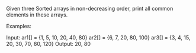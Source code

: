 Given three Sorted arrays in non-decreasing order, print all common elements in these arrays.

Examples: 

Input: 
ar1[] = {1, 5, 10, 20, 40, 80} 
ar2[] = {6, 7, 20, 80, 100} 
ar3[] = {3, 4, 15, 20, 30, 70, 80, 120} 
Output: 20, 80


